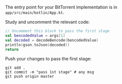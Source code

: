 The entry point for your BitTorrent implementation is in `app/src/main/kotlin/App.kt`.

Study and uncomment the relevant code: 

```kotlin
// Uncomment this block to pass the first stage
val bencodedValue = args[1]
val decoded = decodeBencode(bencodedValue)
println(gson.toJson(decoded))
return
```

Push your changes to pass the first stage:

```
git add .
git commit -m "pass 1st stage" # any msg
git push origin master
```
